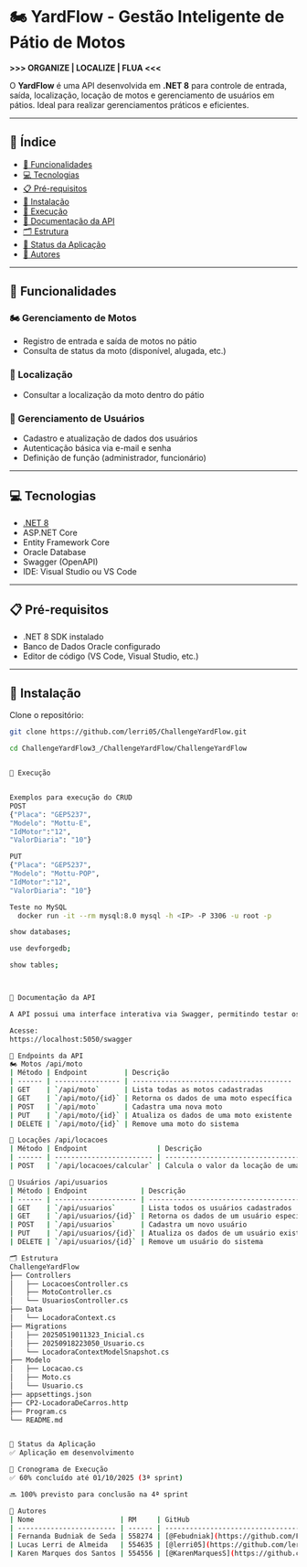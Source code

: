 # 🏍️ YardFlow - Gestão Inteligente de Pátio de Motos  
**>>> ORGANIZE | LOCALIZE | FLUA <<<**

O **YardFlow** é uma API desenvolvida em **.NET 8** para controle de entrada, saída, localização, locação de motos e gerenciamento de usuários em pátios. Ideal para realizar gerenciamentos práticos e eficientes.

---

## 📌 Índice

- [🚀 Funcionalidades](#-funcionalidades)  
- [💻 Tecnologias](#-tecnologias)  
- [📋 Pré-requisitos](#-pré-requisitos)  
- [🔧 Instalação](#-instalação)  
- [🏃 Execução](#-execução)  
- [📘 Documentação da API](#-documentação-da-api)  
- [🗂 Estrutura](#-estrutura)  
- [🚧 Status da Aplicação](#-status-da-aplicação)  
- [👥 Autores](#-autores)

---

## 🚀 Funcionalidades

### 🏍️ Gerenciamento de Motos

- Registro de entrada e saída de motos no pátio  
- Consulta de status da moto (disponível, alugada, etc.)

### 📍 Localização

- Consultar a localização da moto dentro do pátio

### 👤 Gerenciamento de Usuários

- Cadastro e atualização de dados dos usuários  
- Autenticação básica via e-mail e senha  
- Definição de função (administrador, funcionário)

---

## 💻 Tecnologias

- [.NET 8](https://dotnet.microsoft.com/en-us/download/dotnet/8.0)
- ASP.NET Core
- Entity Framework Core
- Oracle Database
- Swagger (OpenAPI)
- IDE: Visual Studio ou VS Code

---

## 📋 Pré-requisitos

- .NET 8 SDK instalado  
- Banco de Dados Oracle configurado  
- Editor de código (VS Code, Visual Studio, etc.)

---

## 🔧 Instalação

Clone o repositório:

```bash
git clone https://github.com/lerri05/ChallengeYardFlow.git

cd ChallengeYardFlow3_/ChallengeYardFlow/ChallengeYardFlow


🏃 Execução


Exemplos para execução do CRUD
POST
{"Placa": "GEP5237",
"Modelo": "Mottu-E",
"IdMotor":"12",
"ValorDiaria": "10"}

PUT
{"Placa": "GEP5237",
"Modelo": "Mottu-POP",
"IdMotor":"12",
"ValorDiaria": "10"}

Teste no MySQL
  docker run -it --rm mysql:8.0 mysql -h <IP> -P 3306 -u root -p

show databases;

use devforgedb;

show tables;



📘 Documentação da API

A API possui uma interface interativa via Swagger, permitindo testar os endpoints diretamente pelo navegador.

Acesse:
https://localhost:5050/swagger

🔗 Endpoints da API
🏍️ Motos /api/moto
| Método | Endpoint         | Descrição                               |
| ------ | ---------------- | --------------------------------------- |
| GET    | `/api/moto`      | Lista todas as motos cadastradas        |
| GET    | `/api/moto/{id}` | Retorna os dados de uma moto específica |
| POST   | `/api/moto`      | Cadastra uma nova moto                  |
| PUT    | `/api/moto/{id}` | Atualiza os dados de uma moto existente |
| DELETE | `/api/moto/{id}` | Remove uma moto do sistema              |

📅 Locações /api/locacoes
| Método | Endpoint                 | Descrição                                                            |
| ------ | ------------------------ | -------------------------------------------------------------------- |
| POST   | `/api/locacoes/calcular` | Calcula o valor da locação de uma moto com base nas datas informadas |

👤 Usuários /api/usuarios
| Método | Endpoint             | Descrição                                 |
| ------ | -------------------- | ----------------------------------------- |
| GET    | `/api/usuarios`      | Lista todos os usuários cadastrados       |
| GET    | `/api/usuarios/{id}` | Retorna os dados de um usuário específico |
| POST   | `/api/usuarios`      | Cadastra um novo usuário                  |
| PUT    | `/api/usuarios/{id}` | Atualiza os dados de um usuário existente |
| DELETE | `/api/usuarios/{id}` | Remove um usuário do sistema              |

🗂 Estrutura
ChallengeYardFlow
├── Controllers
│   ├── LocacoesController.cs
│   ├── MotoController.cs
│   └── UsuariosController.cs
├── Data
│   └── LocadoraContext.cs
├── Migrations
│   ├── 20250519011323_Inicial.cs
│   ├── 20250918223050_Usuario.cs
│   └── LocadoraContextModelSnapshot.cs
├── Modelo
│   ├── Locacao.cs
│   ├── Moto.cs
│   └── Usuario.cs
├── appsettings.json
├── CP2-LocadoraDeCarros.http
├── Program.cs
└── README.md


🚧 Status da Aplicação
✅ Aplicação em desenvolvimento

📅 Cronograma de Execução
✅ 60% concluído até 01/10/2025 (3ª sprint)

🔜 100% previsto para conclusão na 4ª sprint

👥 Autores
| Nome                     | RM     | GitHub                                             |
| ------------------------ | ------ | -------------------------------------------------- |
| Fernanda Budniak de Seda | 558274 | [@Febudniak](https://github.com/Febudniak)         |
| Lucas Lerri de Almeida   | 554635 | [@lerri05](https://github.com/lerri05)             |
| Karen Marques dos Santos | 554556 | [@KarenMarquesS](https://github.com/KarenMarquesS) |

